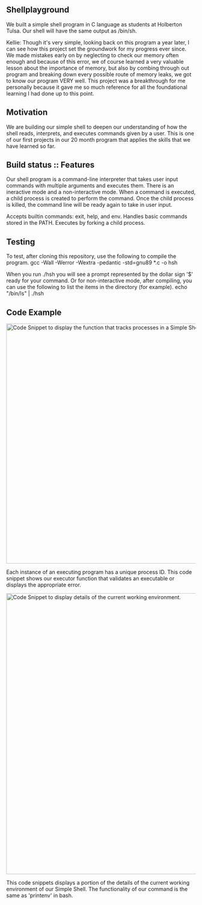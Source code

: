 ## Shellplayground
We built a simple shell program in C language as students at Holberton Tulsa.
Our shell will have the same output as /bin/sh.

Kellie: Though it's very simple, looking back on this program a year later, I can see 
how this project set the groundwork for my progress ever since. We made mistakes early on by neglecting to check our memory often enough and because of this error, we of course learned a very valuable lesson about the importance of memory, but also by combing through out program and breaking down every possible route of memory leaks, we got to know our program VERY well. This project was a breakthrough for me personally because it gave me so much reference for all the foundational learning I had done up to this point. 

## Motivation
We are building our simple shell to deepen our understanding of how the shell reads,
interprets, and executes commands given by a user. This is one of our first projects
in our 20 month program that applies the skills that we have learned so far. 

## Build status :: Features
Our shell program is a command-line interpreter that takes user input commands
with multiple arguments and executes them. There is an ineractive mode and a
non-interactive mode. When a command is executed, a child process
is created to perform the command. Once the child process is killed, the command
line will be ready again to take in user input.

Accepts builtin commands: exit, help, and env.
Handles basic commands stored in the PATH.
Executes by forking a child process.

## Testing
To test, after cloning this repository, use the following to compile the program.
gcc -Wall -Werror -Wextra -pedantic -std=gnu89 *.c -o hsh

When you run ./hsh you will see a prompt represented by the dollar sign '$' ready
for your command. 
Or for non-interactive mode, after compiling, you can use the following to list
the items in the directory (for example).
echo "/bin/ls" | ./hsh

## Code Example
<img width="639" alt="Code Snippet to display the function that tracks processes in a Simple Shell." src="https://user-images.githubusercontent.com/67158073/151820024-07c32fa3-d72b-416b-995e-3f6d151d831c.png">

Each instance of an executing program has a unique process ID. This code snippet 
shows our executor function that validates an executable or displays the 
appropriate error. 

<img width="748" alt="Code Snippet to display details of the current working environment." src="https://user-images.githubusercontent.com/67158073/151821016-77ae4f29-c3b9-474b-a597-daa29e68b857.png">

This code snippets displays a portion of the details of the current working 
environment of our Simple Shell. The functionality of our command is the same 
as 'printenv' in bash.
